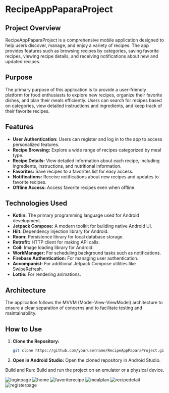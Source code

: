 # RecipeAppPaparaProject

## Project Overview

RecipeAppPaparaProject is a comprehensive mobile application designed to help users discover, manage, and enjoy a variety of recipes. The app provides features such as browsing recipes by categories, saving favorite recipes, viewing recipe details, and receiving notifications about new and updated recipes.

## Purpose

The primary purpose of this application is to provide a user-friendly platform for food enthusiasts to explore new recipes, organize their favorite dishes, and plan their meals efficiently. Users can search for recipes based on categories, view detailed instructions and ingredients, and keep track of their favorite recipes.

## Features

- **User Authentication:** Users can register and log in to the app to access personalized features.
- **Recipe Browsing:** Explore a wide range of recipes categorized by meal type.
- **Recipe Details:** View detailed information about each recipe, including ingredients, instructions, and nutritional information.
- **Favorites:** Save recipes to a favorites list for easy access.
- **Notifications:** Receive notifications about new recipes and updates to favorite recipes.
- **Offline Access:** Access favorite recipes even when offline.

## Technologies Used

- **Kotlin:** The primary programming language used for Android development.
- **Jetpack Compose:** A modern toolkit for building native Android UI.
- **Hilt:** Dependency injection library for Android.
- **Room:** Persistence library for local database storage.
- **Retrofit:** HTTP client for making API calls.
- **Coil:** Image loading library for Android.
- **WorkManager:** For scheduling background tasks such as notifications.
- **Firebase Authentication:** For managing user authentication.
- **Accompanist:** For additional Jetpack Compose utilities like SwipeRefresh.
- **Lottie:** For rendering animations.

## Architecture

The application follows the MVVM (Model-View-ViewModel) architecture to ensure a clear separation of concerns and to facilitate testing and maintainability.

## How to Use

1. **Clone the Repository:**
   ```bash
   git clone https://github.com/yourusername/RecipeAppPaparaProject.git


2. **Open in Android Studio:**
Open the cloned repository in Android Studio.

Build and Run:
Build and run the project on an emulator or a physical device.

![loginpage](https://github.com/emreglknt/PaparaFinalCase/assets/69851748/4352edf4-c9b6-453b-a46e-231c83d47942)
![home](https://github.com/emreglknt/PaparaFinalCase/assets/69851748/94f376f3-5e09-4ca0-a5f7-8a338e18bc4a)
![favoriterecipe](https://github.com/emreglknt/PaparaFinalCase/assets/69851748/72727cb5-6bca-45fe-8b0b-fe78b794205b)
![mealplan](https://github.com/emreglknt/PaparaFinalCase/assets/69851748/015e8e18-e657-4974-b2d8-fac2ff1ebd9e)
![recipedetail](https://github.com/emreglknt/PaparaFinalCase/assets/69851748/0a2d0cfd-722f-412a-8045-8ed297369e9f)
![registerpage](https://github.com/emreglknt/PaparaFinalCase/assets/69851748/9d30dcc2-562b-478d-8bd3-d90e1352bda2)





